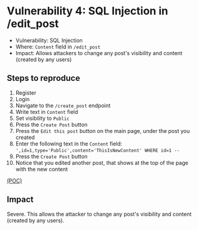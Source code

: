 # Vulnerability 4: SQL Injection in /edit_post

- Vulnerability: SQL Injection
- Where: `Content` field in `/edit_post`
- Impact: Allows attackers to change any post's visibility and content (created by any users)

## Steps to reproduce

1. Register
2. Login
3. Navigate to the `/create_post` endpoint
4. Write text in `Content` field
5. Set visibility to `Public`
6. Press the `Create Post` button
7. Press the `Edit this post` button on the main page, under the post you created
8. Enter the following text in the `Content` field: `',id=1,type='Public',content='ThisIsNewContent' WHERE id=1 -- `
9. Press the `Create Post` button
10. Notice that you edited another post, that shows at the top of the page with the new content

[(POC)](vuln4.py)

## Impact

Severe. This allows the attacker to change any post's visibility and content (created by any users).
